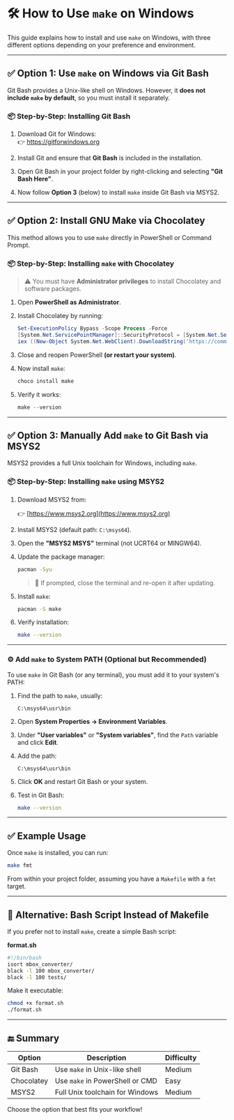 # 🛠️ How to Use `make` on Windows

This guide explains how to install and use `make` on Windows, with three different options depending on your preference and environment.

---

## ✅ Option 1: Use `make` on Windows via Git Bash

Git Bash provides a Unix-like shell on Windows. However, it **does not include `make` by default**, so you must install it separately.

### 📦 Step-by-Step: Installing Git Bash

1. Download Git for Windows:  
   👉 https://gitforwindows.org

2. Install Git and ensure that **Git Bash** is included in the installation.

3. Open Git Bash in your project folder by right-clicking and selecting **"Git Bash Here"**.

4. Now follow **Option 3** (below) to install `make` inside Git Bash via MSYS2.

---

## ✅ Option 2: Install GNU Make via Chocolatey

This method allows you to use `make` directly in PowerShell or Command Prompt.

### 📦 Step-by-Step: Installing `make` with Chocolatey

> ⚠️ You must have **Administrator privileges** to install Chocolatey and software packages.

1. Open **PowerShell as Administrator**.

2. Install Chocolatey by running:

    ```powershell
    Set-ExecutionPolicy Bypass -Scope Process -Force
    [System.Net.ServicePointManager]::SecurityProtocol = [System.Net.SecurityProtocolType]::Tls12
    iex ((New-Object System.Net.WebClient).DownloadString('https://community.chocolatey.org/install.ps1'))
    ```

3. Close and reopen PowerShell **(or restart your system)**.

4. Now install `make`:

    ```powershell
    choco install make
    ```

5. Verify it works:

    ```powershell
    make --version
    ```

---

## ✅ Option 3: Manually Add `make` to Git Bash via MSYS2

MSYS2 provides a full Unix toolchain for Windows, including `make`.

### 📦 Step-by-Step: Installing `make` using MSYS2

1. Download MSYS2 from:

    👉 [https://www.msys2.org](https://www.msys2.org)

2. Install MSYS2 (default path: `C:\msys64`).

3. Open the **"MSYS2 MSYS"** terminal (not UCRT64 or MINGW64).

4. Update the package manager:

    ```bash
    pacman -Syu
    ```

   > 📝 If prompted, close the terminal and re-open it after updating.

5. Install `make`:

    ```bash
    pacman -S make
    ```

6. Verify installation:

    ```bash
    make --version
    ```

---

### ⚙️ Add `make` to System PATH (Optional but Recommended)

To use `make` in Git Bash (or any terminal), you must add it to your system's PATH:

1. Find the path to `make`, usually:

    ```
    C:\msys64\usr\bin
    ```

2. Open **System Properties → Environment Variables**.

3. Under **"User variables"** or **"System variables"**, find the `Path` variable and click **Edit**.

4. Add the path:

    ```
    C:\msys64\usr\bin
    ```

5. Click **OK** and restart Git Bash or your system.

6. Test in Git Bash:

   ```bash
   make --version
   ```

---

## ✅ Example Usage

Once `make` is installed, you can run:

```bash
make fmt
```

From within your project folder, assuming you have a `Makefile` with a `fmt` target.

---

## 📝 Alternative: Bash Script Instead of Makefile

If you prefer not to install `make`, create a simple Bash script:

**format.sh**

```bash
#!/bin/bash
isort mbox_converter/
black -l 100 mbox_converter/
black -l 100 tests/
```

Make it executable:

```bash
chmod +x format.sh
./format.sh
```

---

## 🔚 Summary

| Option     | Description                     | Difficulty |
| ---------- | ------------------------------- | ---------- |
| Git Bash   | Use `make` in Unix-like shell   | Medium     |
| Chocolatey | Use `make` in PowerShell or CMD | Easy       |
| MSYS2      | Full Unix toolchain for Windows | Medium     |

Choose the option that best fits your workflow!
